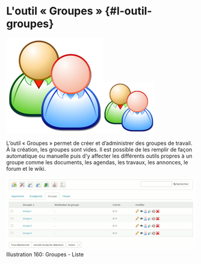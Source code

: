 # L&#039;outil « Groupes » {#l-outil-groupes}

![](../assets/image304.svg)![](../assets/image304.png)

L’outil « Groupes » permet de créer et d’administrer des groupes de travail. À la création, les groupes sont vides. Il est possible de les remplir de façon automatique ou manuelle puis d&#039;y affecter les différents outils propres à un groupe comme les documents, les agendas, les travaux, les annonces, le forum et le wiki.

![](../assets/image236.png)Illustration 160: Groupes - Liste